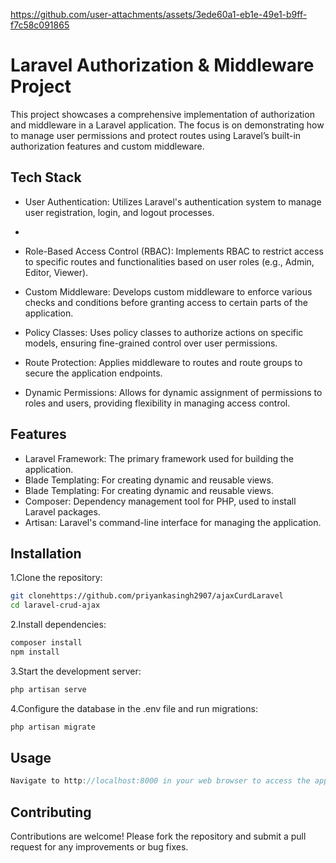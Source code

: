 
https://github.com/user-attachments/assets/3ede60a1-eb1e-49e1-b9ff-f7c58c091865



# Laravel Authorization & Middleware Project

This project showcases a comprehensive implementation of authorization and middleware in a Laravel application. The focus is on demonstrating how to manage user permissions and protect routes using Laravel’s built-in authorization features and custom middleware.
## Tech Stack

- User Authentication: Utilizes Laravel's authentication system to manage user registration, login, and logout processes.
- 
- Role-Based Access Control (RBAC): Implements RBAC to restrict access to specific routes and functionalities based on user roles (e.g., Admin, Editor, Viewer).
  
- Custom Middleware: Develops custom middleware to enforce various checks and conditions before granting access to certain parts of the application.
  
- Policy Classes: Uses policy classes to authorize actions on specific models, ensuring fine-grained control over user permissions.
  
- Route Protection: Applies middleware to routes and route groups to secure the application endpoints.
  
- Dynamic Permissions: Allows for dynamic assignment of permissions to roles and users, providing flexibility in managing access control.
## Features

- Laravel Framework: The primary framework used for building the application.
- Blade Templating: For creating dynamic and reusable views.
- Blade Templating: For creating dynamic and reusable views.
-  Composer: Dependency management tool for PHP, used to install Laravel packages.
-  Artisan: Laravel's command-line interface for managing the application.

## Installation

1.Clone the repository:

```bash
git clonehttps://github.com/priyankasingh2907/ajaxCurdLaravel
cd laravel-crud-ajax
```
  2.Install dependencies:
  ```bash
  composer install
npm install
  ```

   3.Start the development server:
 ```bash 
php artisan serve
 ```
4.Configure the database in the .env file and run migrations:
 ```bash 
 php artisan migrate
  ```
## Usage

```javascript
Navigate to http://localhost:8000 in your web browser to access the application. Use the intuitive interface to create, read, update, and delete records dynamically without page reloads.
```

## Contributing

Contributions are welcome! Please fork the repository and submit a pull request for any improvements or bug fixes.
